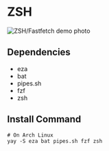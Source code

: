 # ZSH
![ZSH/Fastfetch demo photo](https://github.com/user-attachments/assets/e8807bd6-e18d-4ee6-8542-8576c0eca42e)

## Dependencies

- eza
- bat
- pipes.sh 
- fzf
- zsh

## Install Command
```
# On Arch Linux
yay -S eza bat pipes.sh fzf zsh
```

